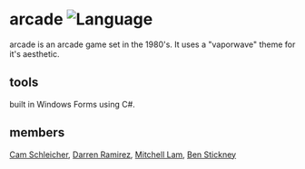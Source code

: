 # arcade ![Language](https://img.shields.io/badge/language-C%23-orange.svg)

arcade is an arcade game set in the 1980's. It uses a "vaporwave" theme for it's aesthetic.

## tools

built in Windows Forms using C#.

## members
[Cam Schleicher](https://github.com/camschleicher), [Darren Ramirez](https://github.com/DarrenRamirez), [Mitchell Lam](https://github.com/Mitchell7583), [Ben Stickney](https://github.com/benstick)
